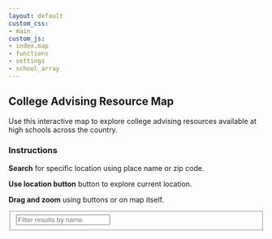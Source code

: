 ```yaml
---
layout: default
custom_css:
- main
custom_js:
- index.map
- functions
- settings
- school_array
---
```


<div class='container'>
	<div class='col-sidebar col-tablet-sidebar'>
	<h2 class='side'>College Advising Resource Map</h2>
		<div id='instructions'>
		<p>Use this interactive map to explore college advising resources
	available at high schools across the country.</p>
		<h3>Instructions</h3>
		<p><b>Search</b> for specific location using place name or zip code.</p>
		<p><b>Use location button</b> button to explore current
	location.</p>
		<p><b>Drag and zoom</b> using buttons or on map itself.</p>
		</div>
		<div>
			<fieldset>
				<input id='feature-filter' type='text' placeholder='Filter results by name' />
			</fieldset>
		</div>	
		<div id='feature-listing' class='listing'></div>
	</div>	
	<div class='col-map col-tablet-map'>
		<div id='map'></div>
	</div>
</div>
